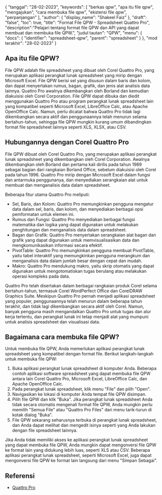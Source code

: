 {
"tanggal": "28-02-2023",
  "keywords": [
"berkas qpw",
"apa itu file qpw",
"mengajukan",
"cara membuka file qpw",
"ekstensi file qpw",
"perpanjangan"
],
  "author": {
"display_name": "Shakeel Faiz"
},
"draft": "false",
"toc": true,
"title": "Format File QPW - Spreadsheet Quattro Pro",
  "description":"Pelajari tentang format file QPW dan API yang dapat membuat dan membuka file QPW.",
"judul tautan": "QPW",
  "menu": {
    "docs": {
      "identifier": "spreadsheet-qpw",
"parent": "spreadsheet"
}
},
"mod terakhir": "28-02-2023"
}

## Apa itu file QPW?

File QPW adalah file spreadsheet yang dibuat oleh Corel Quattro Pro, yang merupakan aplikasi perangkat lunak spreadsheet yang mirip dengan Microsoft Excel. File QPW berisi sel yang disusun dalam baris dan kolom, dan dapat menyertakan rumus, bagan, grafik, dan jenis alat analisis data lainnya. Quattro Pro awalnya dikembangkan oleh Borland dan kemudian diakuisisi oleh Corel Corporation. File QPW dapat dibuka dan diedit menggunakan Quattro Pro atau program perangkat lunak spreadsheet lain yang kompatibel seperti Microsoft Excel, LibreOffice Calc, atau Apache OpenOffice Calc. Namun, perlu dicatat bahwa Quattro Pro tidak lagi dikembangkan secara aktif dan penggunaannya telah menurun selama bertahun-tahun, sehingga file QPW mungkin kurang umum dibandingkan format file spreadsheet lainnya seperti XLS, XLSX, atau CSV.

## Hubungannya dengan Corel Quattro Pro

File QPW dibuat oleh Corel Quattro Pro, yang merupakan aplikasi perangkat lunak spreadsheet yang dikembangkan oleh Corel Corporation. Awalnya dikembangkan oleh Borland dan pertama kali dirilis pada tahun 1989 sebagai bagian dari rangkaian Borland Office, sebelum diakuisisi oleh Corel pada tahun 1996. Quattro Pro mirip dengan Microsoft Excel dalam fungsi dan antarmuka penggunanya, dan menyediakan serangkaian alat untuk membuat dan menganalisis data dalam spreadsheet.

Beberapa fitur utama Quattro Pro meliputi:

- Sel, Baris, dan Kolom: Quattro Pro memungkinkan pengguna mengatur data dalam sel, baris, dan kolom, dan menyediakan berbagai opsi pemformatan untuk elemen ini.
- Rumus dan Fungsi: Quattro Pro menyediakan berbagai fungsi matematika dan logika yang dapat digunakan untuk melakukan penghitungan dan menganalisis data dalam spreadsheet.
- Bagan dan Grafik: Quattro Pro menyertakan serangkaian alat bagan dan grafik yang dapat digunakan untuk memvisualisasikan data dan mengkomunikasikan informasi secara efektif.
- PivotTable: Quattro Pro memungkinkan pengguna membuat PivotTable, yaitu tabel interaktif yang memungkinkan pengguna merangkum dan menganalisis data dalam jumlah besar dengan cepat dan mudah.
- Makro: Quattro Pro mendukung makro, yaitu skrip otomatis yang dapat digunakan untuk mengotomatiskan tugas berulang atau melakukan operasi kompleks pada data.

Quattro Pro telah disertakan dalam berbagai rangkaian produk Corel selama bertahun-tahun, termasuk Corel WordPerfect Office dan CorelDRAW Graphics Suite. Meskipun Quattro Pro pernah menjadi aplikasi spreadsheet yang populer, penggunaannya telah menurun dalam beberapa tahun terakhir, dan tidak lagi dikembangkan secara aktif oleh Corel. Namun, banyak pengguna masih mengandalkan Quattro Pro untuk tugas dan alur kerja tertentu, dan perangkat lunak ini tetap menjadi alat yang mumpuni untuk analisis spreadsheet dan visualisasi data.

## Bagaimana cara membuka file QPW?

Untuk membuka file QPW, Anda memerlukan aplikasi perangkat lunak spreadsheet yang kompatibel dengan format file. Berikut langkah-langkah untuk membuka file QPW:

1. Buka aplikasi perangkat lunak spreadsheet di komputer Anda. Beberapa contoh aplikasi software spreadsheet yang dapat membuka file QPW antara lain Corel Quattro Pro, Microsoft Excel, LibreOffice Calc, dan Apache OpenOffice Calc.
2. Pada perangkat lunak spreadsheet, klik menu "File" dan pilih "Open".
3. Navigasikan ke lokasi di komputer Anda tempat file QPW disimpan.
4. Pilih file QPW dan klik "Buka". Jika perangkat lunak spreadsheet Anda tidak secara otomatis mengenali format file QPW, Anda mungkin perlu memilih "Semua File" atau "Quattro Pro Files" dari menu tarik-turun di kotak dialog "Buka".
5. File QPW sekarang seharusnya terbuka di perangkat lunak spreadsheet, dan Anda dapat melihat dan mengedit isinya seperti yang Anda lakukan dengan file spreadsheet lainnya.

Jika Anda tidak memiliki akses ke aplikasi perangkat lunak spreadsheet yang dapat membuka file QPW, Anda mungkin dapat mengonversi file QPW ke format lain yang didukung lebih luas, seperti XLS atau CSV. Beberapa aplikasi perangkat lunak spreadsheet, seperti Microsoft Excel, juga dapat mengonversi file QPW ke format lain langsung dari menu "Simpan Sebagai".

## Referensi
* [Quattro Pro](https://en.wikipedia.org/wiki/Quattro_Pro)
